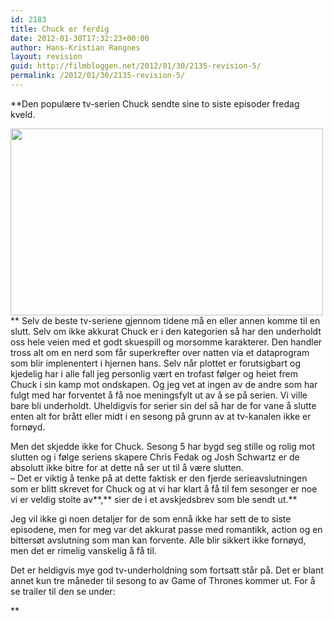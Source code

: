 ```yaml
---
id: 2183
title: Chuck er ferdig
date: 2012-01-30T17:32:23+00:00
author: Hans-Kristian Rangnes
layout: revision
guid: http://filmbloggen.net/2012/01/30/2135-revision-5/
permalink: /2012/01/30/2135-revision-5/
---
```

**Den populære tv-serien Chuck sendte sine to siste episoder fredag kveld.<!--more-->

<a href="http://filmbloggen.net/?attachment_id=2179" rel="attachment wp-att-2179"><img class="alignnone size-full wp-image-2179" src="http://filmbloggen.net/wp-content/uploads//2012/01/chuck-season-5-cast.jpg" alt="" width="500" height="299" /></a>  
** Selv de beste tv-seriene gjennom tidene må en eller annen komme til en slutt. Selv om ikke akkurat Chuck er i den kategorien så har den underholdt oss hele veien med et godt skuespill og morsomme karakterer. Den handler tross alt om en nerd som får superkrefter over natten via et dataprogram som blir implenentert i hjernen hans. Selv når plottet er forutsigbart og kjedelig har i alle fall jeg personlig vært en trofast følger og heiet frem Chuck i sin kamp mot ondskapen. Og jeg vet at ingen av de andre som har fulgt med har forventet å få noe meningsfylt ut av å se på serien. Vi ville bare bli underholdt. Uheldigvis for serier sin del så har de for vane å slutte enten alt for brått eller midt i en sesong på grunn av at tv-kanalen ikke er fornøyd.

Men det skjedde ikke for Chuck. Sesong 5 har bygd seg stille og rolig mot slutten og i følge seriens skapere Chris Fedak og Josh Schwartz er de absolutt ikke bitre for at dette nå ser ut til å være slutten.  
&#8211; Det er viktig å tenke på at dette faktisk er den fjerde serieavslutningen som er blitt skrevet for Chuck og at vi har klart å få til fem sesonger er noe vi er veldig stolte av**,** sier de i et avskjedsbrev som ble sendt ut.**</p> 

</strong>Jeg vil ikke gi noen detaljer for de som ennå ikke har sett de to siste episodene, men for meg var det akkurat passe med romantikk, action og en bittersøt avslutning som man kan forvente. Alle blir sikkert ikke fornøyd, men det er rimelig vanskelig å få til.

Det er heldigvis mye god tv-underholdning som fortsatt står på. Det er blant annet kun tre måneder til sesong to av Game of Thrones kommer ut. For å se trailer til den se under:

<div class="video-shortcode">
</div>

**</p> 

</strong>
